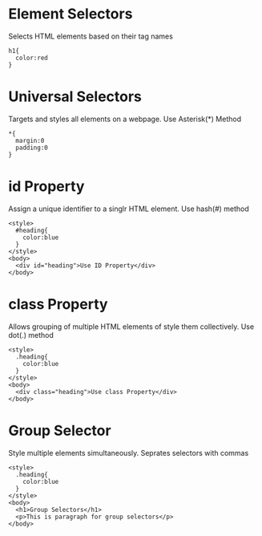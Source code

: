 # Element Selectors

Selects HTML elements based on their tag names

```
h1{
  color:red
}
```

# Universal Selectors

Targets and styles all elements on a webpage. Use Asterisk(\*) Method

```
*{
  margin:0
  padding:0
}
```

# id Property

Assign a unique identifier to a singlr HTML element. Use hash(#) method

```
<style>
  #heading{
    color:blue
  }
</style>
<body>
  <div id="heading">Use ID Property</div>
</body>
```

# class Property

Allows grouping of multiple HTML elements of style them collectively. Use dot(.) method

```
<style>
  .heading{
    color:blue
  }
</style>
<body>
  <div class="heading">Use class Property</div>
</body>
```

# Group Selector

Style multiple elements simultaneously. Seprates selectors with commas

```
<style>
  .heading{
    color:blue
  }
</style>
<body>
  <h1>Group Selectors</h1>
  <p>This is paragraph for group selectors</p>
</body>
```
